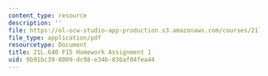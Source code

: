 ```yaml
---
content_type: resource
description: ''
file: https://ol-ocw-studio-app-production.s3.amazonaws.com/courses/21l-640j-the-new-spain-1977-present-fall-2015/9b91bc398009dc98e34b836af04fea44_MIT21L_640JF15_HW_ses1.pdf
file_type: application/pdf
resourcetype: Document
title: 21L.640 F15 Homework Assignment 1
uid: 9b91bc39-8009-dc98-e34b-836af04fea44
---
```

